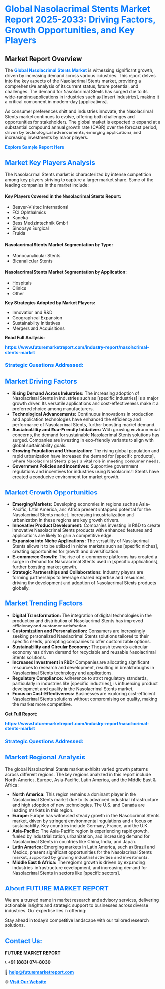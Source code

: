 <h1 style="color: #007BFF;">Global Nasolacrimal Stents Market Report 2025-2033: Driving Factors, Growth Opportunities, and Key Players</h1>

<section id="overview">
<h2>Market Report Overview</h2>
<p>The <a href="https://www.futuremarketreport.com/industry-report/nasolacrimal-stents-market" style="color: #007BFF; text-decoration: none;"><strong>Global Nasolacrimal Stents Market</strong></a> is witnessing significant growth, driven by increasing demand across various industries. This report delves into the key aspects of the Nasolacrimal Stents market, providing a comprehensive analysis of its current status, future potential, and challenges. The demand for Nasolacrimal Stents has surged due to its wide-ranging applications in industries such as [insert industries], making it a critical component in modern-day [applications].</p>
<p>As consumer preferences shift and industries innovate, the Nasolacrimal Stents market continues to evolve, offering both challenges and opportunities for stakeholders. The global market is expected to expand at a substantial compound annual growth rate (CAGR) over the forecast period, driven by technological advancements, emerging applications, and increasing investments by major players.</p>
</section>

<section id="overview">
<p><a href="https://www.futuremarketreport.com/request-sample/reportId=77779" style="color: #007BFF; text-decoration: none;"><strong>Explore Sample Report Here</strong></a></p>
</section>

<section id="key-players">
<h2 style="color: #007BFF;">Market Key Players Analysis</h2>
<p>The Nasolacrimal Stents market is characterized by intense competition among key players striving to capture a larger market share. Some of the leading companies in the market include:</p>
<h4>Key Players Covered in the Nasolacrimal Stents Report:</h4>
<ul><li>Beaver-Visitec International</li><li>FCI Ophthalmics</li><li>Kaneka</li><li>Bess Medizintechnik GmbH</li><li>Sinopsys Surgical</li><li>Fruida</li></ul>
<h4>Nasolacrimal Stents Market Segmentation by Type:</h4>
<ul><li>Monocanalicular Stents</li><li>Bicanalicular Stents</li></ul>

<h4>Nasolacrimal Stents Market Segmentation by Application:</h4>
<ul><li>Hospitals</li><li>Clinics</li><li>Other</li></ul>
<p><strong>Key Strategies Adopted by Market Players:</strong></p>
<ul>
<li>Innovation and R&D</li>
<li>Geographical Expansion</li>
<li>Sustainability Initiatives</li>
<li>Mergers and Acquisitions</li>
</ul>
</section>

<section>
<p><strong>Read Full Analysis: </strong></p><a href="https://www.futuremarketreport.com/industry-report/nasolacrimal-stents-market" style="color: #007BFF; text-decoration: none;"><strong>https://www.futuremarketreport.com/industry-report/nasolacrimal-stents-market</strong></a>
<h3 style="color: #007BFF;">Strategic Questions Addressed:</h3>
</section>

<section id="driving-factors">
<h2 style="color: #007BFF;">Market Driving Factors</h2>
<ul>
<li><strong>Rising Demand Across Industries:</strong> The increasing adoption of Nasolacrimal Stents in industries such as [specific industries] is a major growth driver. Its versatile applications and cost-effectiveness make it a preferred choice among manufacturers.</li>
<li><strong>Technological Advancements:</strong> Continuous innovations in production and application technologies have enhanced the efficiency and performance of Nasolacrimal Stents, further boosting market demand.</li>
<li><strong>Sustainability and Eco-Friendly Initiatives:</strong> With growing environmental concerns, the demand for sustainable Nasolacrimal Stents solutions has surged. Companies are investing in eco-friendly variants to align with global sustainability goals.</li>
<li><strong>Growing Population and Urbanization:</strong> The rising global population and rapid urbanization have increased the demand for [specific products], where Nasolacrimal Stents plays a vital role in meeting consumer needs.</li>
<li><strong>Government Policies and Incentives:</strong> Supportive government regulations and incentives for industries using Nasolacrimal Stents have created a conducive environment for market growth.</li>
</ul>
</section>

<section id="growth-opportunities">
<h2 style="color: #007BFF;">Market Growth Opportunities</h2>
<ul>
<li><strong>Emerging Markets:</strong> Developing economies in regions such as Asia-Pacific, Latin America, and Africa present untapped potential for the Nasolacrimal Stents market. Increasing industrialization and urbanization in these regions are key growth drivers.</li>
<li><strong>Innovative Product Development:</strong> Companies investing in R&D to create innovative Nasolacrimal Stents products with enhanced features and applications are likely to gain a competitive edge.</li>
<li><strong>Expansion into Niche Applications:</strong> The versatility of Nasolacrimal Stents allows it to be utilized in niche markets such as [specific niches], creating opportunities for growth and diversification.</li>
<li><strong>E-commerce Growth:</strong> The rise of e-commerce platforms has created a surge in demand for Nasolacrimal Stents used in [specific applications], further boosting market growth.</li>
<li><strong>Strategic Partnerships and Collaborations:</strong> Industry players are forming partnerships to leverage shared expertise and resources, driving the development and adoption of Nasolacrimal Stents products globally.</li>
</ul>
</section>

<section id="trending-factors">
<h2 style="color: #007BFF;">Market Trending Factors</h2>
<ul>
<li><strong>Digital Transformation:</strong> The integration of digital technologies in the production and distribution of Nasolacrimal Stents has improved efficiency and customer satisfaction.</li>
<li><strong>Customization and Personalization:</strong> Consumers are increasingly seeking personalized Nasolacrimal Stents solutions tailored to their specific needs, prompting companies to offer customizable options.</li>
<li><strong>Sustainability and Circular Economy:</strong> The push towards a circular economy has driven demand for recyclable and reusable Nasolacrimal Stents solutions.</li>
<li><strong>Increased Investment in R&D:</strong> Companies are allocating significant resources to research and development, resulting in breakthroughs in Nasolacrimal Stents technology and applications.</li>
<li><strong>Regulatory Compliance:</strong> Adherence to strict regulatory standards, particularly in industries like [specific industries], is influencing product development and quality in the Nasolacrimal Stents market.</li>
<li><strong>Focus on Cost-Effectiveness:</strong> Businesses are exploring cost-efficient Nasolacrimal Stents solutions without compromising on quality, making the market more competitive.</li>
</ul>
</section>

<section>
<p><strong>Get Full Report: </strong></p><a href="https://www.futuremarketreport.com/industry-report/nasolacrimal-stents-market" style="color: #007BFF; text-decoration: none;"><strong>https://www.futuremarketreport.com/industry-report/nasolacrimal-stents-market</strong></a>
<h3 style="color: #007BFF;">Strategic Questions Addressed:</h3>
</section>


<section id="regional-analysis">
<h2 style="color: #007BFF;">Market Regional Analysis</h2>
<p>The global Nasolacrimal Stents market exhibits varied growth patterns across different regions. The key regions analyzed in this report include North America, Europe, Asia-Pacific, Latin America, and the Middle East & Africa:</p>
<ul>
<li><strong>North America:</strong> This region remains a dominant player in the Nasolacrimal Stents market due to its advanced industrial infrastructure and high adoption of new technologies. The U.S. and Canada are leading markets in this region.</li>
<li><strong>Europe:</strong> Europe has witnessed steady growth in the Nasolacrimal Stents market, driven by stringent environmental regulations and a focus on sustainability. Key countries include Germany, France, and the U.K.</li>
<li><strong>Asia-Pacific:</strong> The Asia-Pacific region is experiencing rapid growth, fueled by industrialization, urbanization, and increasing demand for Nasolacrimal Stents in countries like China, India, and Japan.</li>
<li><strong>Latin America:</strong> Emerging markets in Latin America, such as Brazil and Mexico, present significant opportunities for the Nasolacrimal Stents market, supported by growing industrial activities and investments.</li>
<li><strong>Middle East & Africa:</strong> The region’s growth is driven by expanding industries, infrastructure development, and increasing demand for Nasolacrimal Stents in sectors like [specific sectors].</li>
</ul>
</section>

<footer>
<h2 style="color: #007BFF;">About FUTURE MARKET REPORT</h2>
<p>We are a trusted name in market research and advisory services, delivering actionable insights and strategic support to businesses across diverse industries. Our expertise lies in offering:</p>

<p>Stay ahead in today’s competitive landscape with our tailored research solutions.</p>

<h2 style="color: #007BFF;">Contact Us:</h2>
<p><strong>FUTURE MARKET REPORT</strong></p>
<p>📞 <strong>+91 (883) 074-8030</strong></p>
<p>📧 <strong><a href="mailto:help@futuremarketreport.com" style="color: #007BFF;">help@futuremarketreport.com</a></strong></p>
<p>🌐 <strong><a href="https://www.futuremarketreport.com/" style="color: #007BFF;">Visit Our Website</a></strong></p>
</footer>